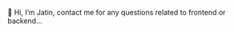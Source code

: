 👋 Hi, I’m Jatin, contact me for any questions related to frontend or backend...
<!---
jatinriverlane/jatinriverlane is a ✨ special ✨ repository because its `README.md` (this file) appears on your GitHub profile.
You can click the Preview link to take a look at your changes.
--->
